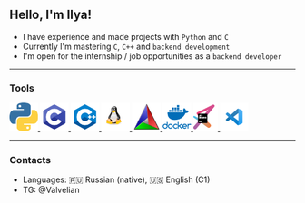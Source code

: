 ## Hello, I'm Ilya!
- I have experience and made projects with `Python` and `C`
- Currently I'm mastering `C`, `C++` and `backend development`
- I'm open for the internship / job opportunities as a `backend developer`
---

### Tools
<a href="https://www.python.org/)">
  <img src="./icons/icon_python.png" alt="Pyhon" height="50">
</a>
<a href="https://www.iso.org/standard/74528.html">
  <img src="./icons/icon_c.png" alt="C" height="50">
</a>
<a href="https://isocpp.org/">
  <img src="./icons/icon_c++.png" alt="C++" height="50"/>
</a>
<a href="https://www.linux.org">
  <img src="./icons/icon_linux.png" alt="Linux" height="50"/>
</a>
<a href="https://cmake.org/">
  <img src="./icons/icon_cmake.png" alt="Cmake" height="50"/>
</a>
<a href="https://www.docker.com/">
  <img src="./icons/icon_docker.png" alt="Docker" height="50"/>
</a>
<a href="https://www.jetbrains.com/">
  <img src="./icons/icon_jetbrains.png" alt="JetBrains" height="50"/>
</a>
<a href="https://code.visualstudio.com/">
  <img src="./icons/icon_visualcode.png" alt="VisualCode" height="50"/>
</a>

---

### Contacts
- Languages: 🇷🇺 Russian (native), 🇺🇸 English (C1)
- TG: @Valvelian

